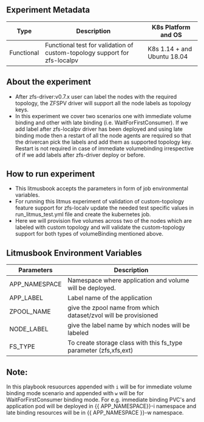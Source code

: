 ## Experiment Metadata

| Type       | Description                                             |  K8s Platform and OS        |
| ---------- | --------------------------------------------------------|  ----------------------     |
| Functional | Functional test for validation of custom-topology support for zfs-localpv                 | K8s 1.14 + and Ubuntu 18.04 |

## About the experiment

- After zfs-driver:v0.7.x user can label the nodes with the required topology, the ZFSPV driver will support all the node labels as topology keys.
- In this experiment we cover two scenarios one with immediate volume binding and other with late binding (i.e. WaitForFirstConsumer). If we add label after zfs-localpv driver has been deployed and using late binding mode then a restart of all the node agents are required so that the drivercan pick the labels and add them as supported topology key. Restart is not required in case of immediate volumebinding irrespective of if we add labels after zfs-driver deploy or before.

## How to run experiment

- This litmusbook accepts the parameters in form of job environmental variables.
- For running this litmus experiment of validation of custom-topology feature support for zfs-localv update the needed test specific values in run_litmus_test.yml file and create the kubernetes job.
- Here we will provision five volumes across two of the nodes which are labeled with custom topology and will validate the custom-topology support for both types of volumeBinding mentioned above.

## Litmusbook Environment Variables

| Parameters    | Description                                            |
| ------------- | ------------------------------------------------------ |
| APP_NAMESPACE | Namespace where application and volume will be deployed.    |
| APP_LABEL     | Label name of the application                     |
| ZPOOL_NAME    | give the zpool name from which dataset/zvol will be provisioned  |
| NODE_LABEL    | give the label name by which nodes will be labeled               |
| FS_TYPE       | To create storage class with this fs_type parameter (zfs,xfs,ext)               |

## Note:

In this playbook resuources appended with `i` will be for immediate volume binding mode scenario and appended with `w` will be for WaitForFirstConsumer binding mode. For e.g. immediate binding PVC's and application pod will be deployed in {{ APP_NAMESPACE}}-i namespace and late binding resources will be in {{ APP_NAMESPACE }}-w namespace.





